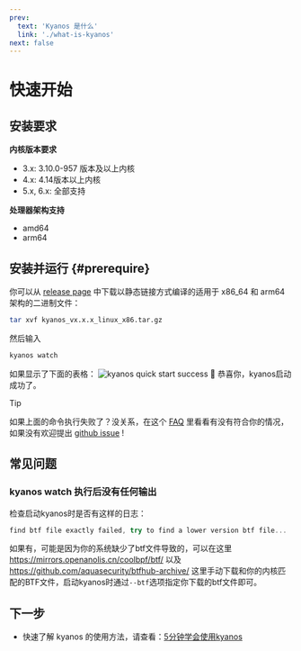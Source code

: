 ```yaml
---
prev:
  text: 'Kyanos 是什么'
  link: './what-is-kyanos'
next: false
---
```



# 快速开始
## 安装要求

**内核版本要求**
- 3.x: 3.10.0-957 版本及以上内核
- 4.x: 4.14版本以上内核
- 5.x, 6.x: 全部支持

**处理器架构支持**
- amd64
- arm64

## 安装并运行 {#prerequire}

你可以从 [release page](https://github.com/hengyoush/kyanos/releases) 中下载以静态链接方式编译的适用于 x86_64 和 arm64 架构的二进制文件：

```bash
tar xvf kyanos_vx.x.x_linux_x86.tar.gz
```

然后输入
```bash
kyanos watch 
```

 如果显示了下面的表格：
![kyanos quick start success](/quickstart-success.png)
🎉 恭喜你，kyanos启动成功了。

> [!TIP]
> 如果上面的命令执行失败了？没关系，在这个 [FAQ](./faq) 里看看有没有符合你的情况，如果没有欢迎提出 [github issue](https://github.com/hengyoush/kyanos/issues) ! 

## 常见问题
### kyanos watch 执行后没有任何输出

检查启动kyanos时是否有这样的日志：

```js
find btf file exactly failed, try to find a lower version btf file...
```
如果有，可能是因为你的系统缺少了btf文件导致的，可以在这里 https://mirrors.openanolis.cn/coolbpf/btf/ 以及 https://github.com/aquasecurity/btfhub-archive/ 这里手动下载和你的内核匹配的BTF文件，启动kyanos时通过`--btf`选项指定你下载的btf文件即可。


## 下一步
- 快速了解 kyanos 的使用方法，请查看：[5分钟学会使用kyanos](./how-to)


